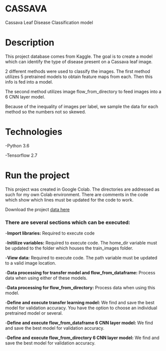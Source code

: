 # CASSAVA

Cassava Leaf Disease Classification model

# Description 
This project database comes from Kaggle. The goal is to create a model which can identify the type of disease present on a Cassava leaf image.

2 different methods were used to classify the images. The first method utilizes 5 pretrained models to obtain feature maps from each. Then this info is fed into a model.

The second method utilizes image flow_from_directory to feed images into a 6 CNN layer model.

Because of the inequality of images per label, we sample the data for each method so the numbers not so skewed.

# Technologies 
-Python 3.6

-Tensorflow 2.7

# Run the project
This project was created in Google Colab. The directories are addressed as such for my own Colab environment. There are comments in the code which show which lines must be updated for the code to work.

Download the project [data here](https://www.kaggle.com/c/cassava-leaf-disease-classification/overview)

### There are several sections which can be executed:
-**Import libraries:** Required to execute code

-**Initilize variables:**  Required to execute code. The home_dir variable must be updated to the folder which houses the train_images folder.

-**View data:** Required to execute code. The path variable must be updated to a valid image location.

-**Data processing for transfer model and flow_from_dataframe:** Process data when using either of these models.

-**Data processing for flow_from_directory:** Process data when using this model.

-**Define and execute transfer learning model:** We find and save the best model for validation accuracy. You have the option to choose an individual pretrained model or several.

-**Define and execute flow_from_dataframe 6 CNN layer model:** We find and save the best model for validation accuracy.

-**Define and execute flow_from_directory 6 CNN layer model:** We find and save the best model for validation accuracy.

